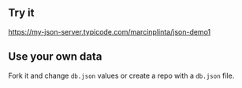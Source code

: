 ## Try it

https://my-json-server.typicode.com/marcinplinta/json-demo1

## Use your own data

Fork it and change `db.json` values or create a repo with a `db.json` file.
